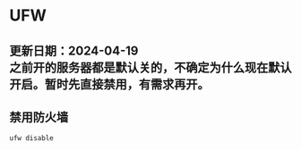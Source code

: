 # UFW
更新日期：2024-04-19<br>
之前开的服务器都是默认关的，不确定为什么现在默认开启。暂时先直接禁用，有需求再开。
 ---
## 禁用防火墙
``` bash
ufw disable
```